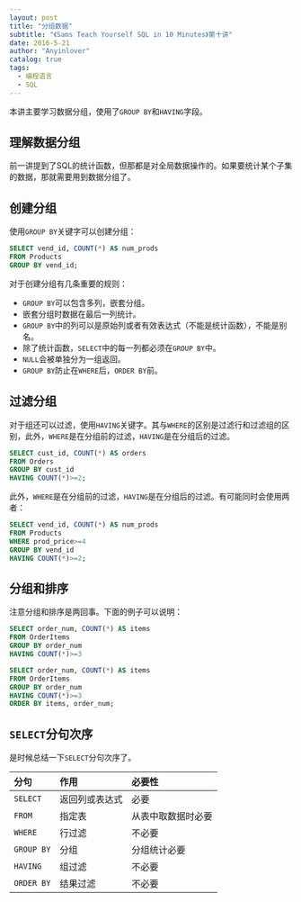 ```yaml
---
layout: post
title: "分组数据"
subtitle: "《Sams Teach Yourself SQL in 10 Minutes》第十讲"
date: 2016-5-21
author: "Anyinlover"
catalog: true
tags:
  - 编程语言
  - SQL
---
```


本讲主要学习数据分组，使用了`GROUP BY`和`HAVING`字段。

## 理解数据分组

前一讲提到了SQL的统计函数，但那都是对全局数据操作的。如果要统计某个子集的数据，那就需要用到数据分组了。

## 创建分组

使用`GROUP BY`关键字可以创建分组：

~~~sql
SELECT vend_id, COUNT(*) AS num_prods
FROM Products
GROUP BY vend_id;
~~~

对于创建分组有几条重要的规则：

* `GROUP BY`可以包含多列，嵌套分组。
* 嵌套分组时数据在最后一列统计。
* `GROUP BY`中的列可以是原始列或者有效表达式（不能是统计函数），不能是别名。
* 除了统计函数，`SELECT`中的每一列都必须在`GROUP BY`中。
* `NULL`会被单独分为一组返回。
* `GROUP BY`防止在`WHERE`后，`ORDER BY`前。

## 过滤分组

对于组还可以过滤，使用`HAVING`关键字。其与`WHERE`的区别是过滤行和过滤组的区别，此外，`WHERE`是在分组前的过滤，`HAVING`是在分组后的过滤。

~~~sql
SELECT cust_id, COUNT(*) AS orders
FROM Orders
GROUP BY cust_id
HAVING COUNT(*)>=2;
~~~

此外，`WHERE`是在分组前的过滤，`HAVING`是在分组后的过滤。有可能同时会使用两者：

~~~sql
SELECT vend_id, COUNT(*) AS num_prods
FROM Products
WHERE prod_price>=4
GROUP BY vend_id
HAVING COUNT(*)>=2;
~~~

## 分组和排序
注意分组和排序是两回事。下面的例子可以说明：

~~~sql
SELECT order_num, COUNT(*) AS items
FROM OrderItems
GROUP BY order_num
HAVING COUNT(*)>=3

SELECT order_num, COUNT(*) AS items
FROM OrderItems
GROUP BY order_num
HAVING COUNT(*)>=3
ORDER BY items, order_num;
~~~

## `SELECT`分句次序

是时候总结一下`SELECT`分句次序了。

| 分句 | 作用 | 必要性 |
|:--|:---|:---|
|`SELECT`| 返回列或表达式 | 必要 |
|`FROM` | 指定表 | 从表中取数据时必要 |
|`WHERE` | 行过滤 | 不必要 |
|`GROUP BY` | 分组 | 分组统计必要 |
|`HAVING` | 组过滤 | 不必要 |
|`ORDER BY` | 结果过滤 | 不必要 |